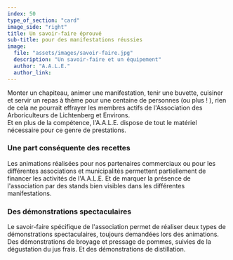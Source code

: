 ```yaml
---
index: 50
type_of_section: "card"
image_side: "right"
title: Un savoir-faire éprouvé
sub-title: pour des manifestations réussies
image:
  file: "assets/images/savoir-faire.jpg"
  description: "Un savoir-faire et un équipement"
  author: "A.A.L.E."
  author_link: 
---
```

Monter un chapiteau, animer une manifestation, tenir une buvette, cuisiner et servir un repas à thème pour une centaine de personnes (ou plus ! ), rien de cela ne pourrait effrayer les membres actifs de l'Association des Arboriculteurs de Lichtenberg et Environs.  
Et en plus de la compétence, l'A.A.L.E. dispose de tout le matériel nécessaire pour ce genre de prestations.

### Une part conséquente des recettes
Les animations réalisées pour nos partenaires commerciaux ou pour les différentes associations et municipalités permettent partiellement de financer les activités de l'A.A.L.E. Et de marquer la présence de l'association par des stands bien visibles dans les différentes manifestations.

### Des démonstrations spectaculaires
Le savoir-faire spécifique de l'association permet de réaliser deux types de démonstrations spectaculaires, toujours demandées lors des animations. Des démonstrations de broyage et pressage de pommes, suivies de la dégustation du jus frais. Et des démonstrations de distillation.
